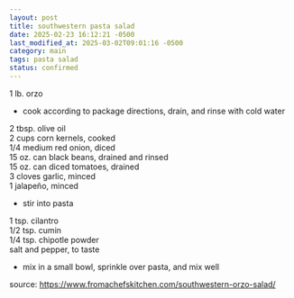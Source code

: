 ```yaml
---
layout: post
title: southwestern pasta salad
date: 2025-02-23 16:12:21 -0500
last_modified_at: 2025-03-02T09:01:16 -0500
category: main
tags: pasta salad
status: confirmed
---
```


1 lb. orzo  
* cook according to package directions, drain, and rinse with cold water

2 tbsp. olive oil  
2 cups corn kernels, cooked  
1/4 medium red onion, diced  
15 oz. can black beans, drained and rinsed  
15 oz. can diced tomatoes, drained  
3 cloves garlic, minced  
1 jalapeño, minced  
* stir into pasta

1 tsp. cilantro  
1/2 tsp. cumin  
1/4 tsp. chipotle powder  
salt and pepper, to taste
* mix in a small bowl, sprinkle over pasta, and mix well

source: <https://www.fromachefskitchen.com/southwestern-orzo-salad/>
